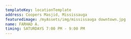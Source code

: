 ```yaml
---
templateKey: locationTemplate
address: Coopers Masjid, Mississauga
featuredimage: /myAssets/img/mississauga downtown.jpg
name: FARHAD A.
timing: SATURDAYS 7:00 PM - 9:00 PM
---
```

